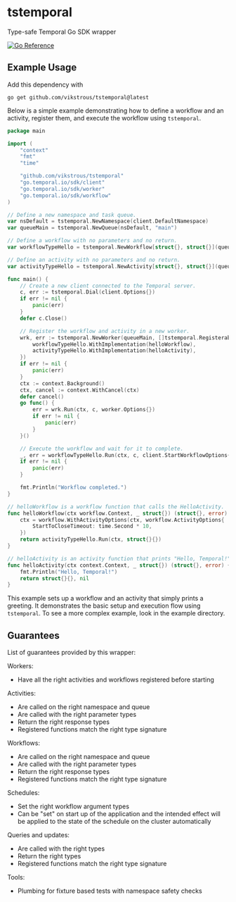 # tstemporal
Type-safe Temporal Go SDK wrapper

[![Go Reference](https://pkg.go.dev/badge/github.com/vikstrous/tstemporal.svg)](https://pkg.go.dev/github.com/vikstrous/tstemporal)


## Example Usage

Add this dependency with
```
go get github.com/vikstrous/tstemporal@latest
```

Below is a simple example demonstrating how to define a workflow and an activity, register them, and execute the workflow using `tstemporal`.

```go
package main

import (
	"context"
	"fmt"
	"time"

	"github.com/vikstrous/tstemporal"
	"go.temporal.io/sdk/client"
	"go.temporal.io/sdk/worker"
	"go.temporal.io/sdk/workflow"
)

// Define a new namespace and task queue.
var nsDefault = tstemporal.NewNamespace(client.DefaultNamespace)
var queueMain = tstemporal.NewQueue(nsDefault, "main")

// Define a workflow with no parameters and no return.
var workflowTypeHello = tstemporal.NewWorkflow[struct{}, struct{}](queueMain, "HelloWorkflow")

// Define an activity with no parameters and no return.
var activityTypeHello = tstemporal.NewActivity[struct{}, struct{}](queueMain, "HelloActivity")

func main() {
	// Create a new client connected to the Temporal server.
	c, err := tstemporal.Dial(client.Options{})
	if err != nil {
		panic(err)
	}
	defer c.Close()

	// Register the workflow and activity in a new worker.
	wrk, err := tstemporal.NewWorker(queueMain, []tstemporal.Registerable{
		workflowTypeHello.WithImplementation(helloWorkflow),
		activityTypeHello.WithImplementation(helloActivity),
	})
	if err != nil {
		panic(err)
	}
	ctx := context.Background()
	ctx, cancel := context.WithCancel(ctx)
	defer cancel()
	go func() {
		err = wrk.Run(ctx, c, worker.Options{})
		if err != nil {
			panic(err)
		}
	}()

	// Execute the workflow and wait for it to complete.
	_, err = workflowTypeHello.Run(ctx, c, client.StartWorkflowOptions{}, struct{}{})
	if err != nil {
		panic(err)
	}

	fmt.Println("Workflow completed.")
}

// helloWorkflow is a workflow function that calls the HelloActivity.
func helloWorkflow(ctx workflow.Context, _ struct{}) (struct{}, error) {
	ctx = workflow.WithActivityOptions(ctx, workflow.ActivityOptions{
		StartToCloseTimeout: time.Second * 10,
	})
	return activityTypeHello.Run(ctx, struct{}{})
}

// helloActivity is an activity function that prints "Hello, Temporal!".
func helloActivity(ctx context.Context, _ struct{}) (struct{}, error) {
	fmt.Println("Hello, Temporal!")
	return struct{}{}, nil
}

```

This example sets up a workflow and an activity that simply prints a greeting. It demonstrates the basic setup and execution flow using `tstemporal`. To see a more complex example, look in the example directory.

## Guarantees

List of guarantees provided by this wrapper:

Workers:

* Have all the right activities and workflows registered before starting

Activities:

* Are called on the right namespace and queue
* Are called with the right parameter types
* Return the right response types
* Registered functions match the right type signature

Workflows:

* Are called on the right namespace and queue
* Are called with the right parameter types
* Return the right response types
* Registered functions match the right type signature

Schedules:

* Set the right workflow argument types
* Can be "set" on start up of the application and the intended effect will be applied to the state of the schedule on the cluster automatically

Queries and updates:

* Are called with the right types
* Return the right types
* Registered functions match the right type signature

Tools:
* Plumbing for fixture based tests with namespace safety checks
